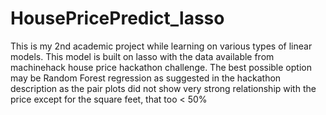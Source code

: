 # HousePricePredict_lasso
This is my 2nd academic project while learning on various types of linear models. This model is built on lasso with the data available from machinehack house price hackathon challenge. The best possible option may be Random Forest regression as suggested in the hackathon description as the pair plots did not show very strong relationship with the price except for the square feet, that too < 50%
